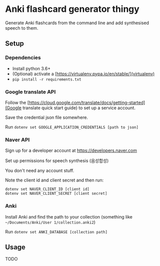 # Anki flashcard generator thingy

Generate Anki flashcards from the command line and add synthesised speech to them.

## Setup

### Dependencies

- Install python 3.6+
- (Optional) activate a [https://virtualenv.pypa.io/en/stable/](virtualenv)
- `pip install -r requirements.txt`

### Google translate API

Follow the [https://cloud.google.com/translate/docs/getting-started](Google translate quick start guide) to set up a service account.

Save the credential json file somewhere.

Run `dotenv set GOOGLE_APPLICATION_CREDENTIALS [path to json]`

### Naver API

Sign up for a developer account at https://developers.naver.com

Set up permissions for speech synthesis (음성합성)

You don't need any account stuff.

Note the client id and client secret and then run:

```
dotenv set NAVER_CLIENT_ID [client id]
dotenv set NAVER_CLIENT_SECRET [client secret]
```

### Anki

Install Anki and find the path to your collection (something like `~/Documents/Anki/User 1/collection.anki2`)

Run `dotenv set ANKI_DATABASE [collection path]`

## Usage

TODO
